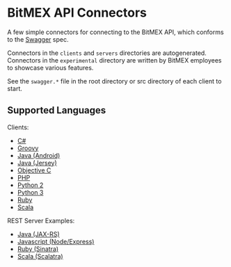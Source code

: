BitMEX API Connectors
=====================

A few simple connectors for connecting to the BitMEX API, which conforms to the
[Swagger](https://github.com/wordnik/swagger-spec/blob/master/versions/1.2.md) spec.

Connectors in the `clients` and `servers` directories are autogenerated. Connectors in the `experimental` directory
are written by BitMEX employees to showcase various features.

See the `swagger.*` file in the root directory or src directory of each client to start.

Supported Languages
-------------------

Clients:

* [C#](/clients/csharp)
* [Groovy](/clients/groovy)
* [Java (Android)](/clients/java/android)
* [Java (Jersey)](/clients/java/jersey)
* [Objective C](/clients/objc)
* [PHP](/clients/php)
* [Python 2](/clients/python)
* [Python 3](/clients/python3)
* [Ruby](/clients/ruby)
* [Scala](/clients/scala)

REST Server Examples:

* [Java (JAX-RS)](/servers/jax-rs)
* [Javascript (Node/Express)](/servers/node)
* [Ruby (Sinatra)](/servers/sinatra)
* [Scala (Scalatra)](/servers/scalatra)

